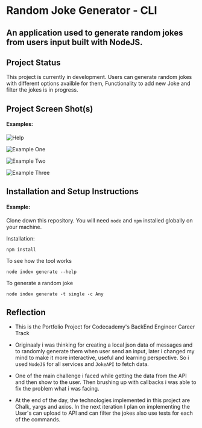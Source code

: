 # Random Joke Generator - CLI 

## An application used to generate random jokes from users input built with NodeJS.

## Project Status

This project is currently in development. Users can generate random jokes with different options availble for them, Functionality to add new Joke and filter the jokes is in progress.

## Project Screen Shot(s)

#### Examples:   

![Help](https://i.imgur.com/iwyvzkE.png)

![Example One](https://i.imgur.com/3bMNwKT.png)

![Example Two](https://i.imgur.com/MGm7aoZ.png)

![Example Three](https://i.imgur.com/YKuaYHi.png)

## Installation and Setup Instructions

#### Example:  

Clone down this repository. You will need `node` and `npm` installed globally on your machine.  

Installation:

`npm install`  

To see how the tool works

`node index generate --help`

To generate a random joke

`node index generate -t single -c Any`

## Reflection


* This is the Portfolio Project for Codecademy's BackEnd Engineer Career Track  

* Originaaly i was thinking for creating a local json data of messages and to randomly generate them when user send an input, later i changed my mind to make it more interactive, useful and learning perspective.
So i used `NodeJS` for all services and `JokeAPI` to fetch data.  

* One of the main challenge i faced while getting the data from the API and then show to the user. Then brushing up with callbacks i was able to fix the problem what i was facing.

* At the end of the day, the technologies implemented in this project are Chalk, yargs and axios. In the next iteration I plan on implementing the User's can upload to API and can filter the jokes also use tests for each of the commands.